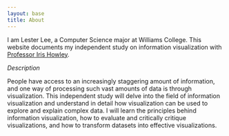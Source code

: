 ```yaml
---
layout: base
title: About
---
```

I am Lester Lee, a Computer Science major at Williams College. This website documents my independent study on information visualization with  [Professor Iris Howley](http://cs.williams.edu/~iris/).

_Description_

People have access to an increasingly staggering amount of information, and one way of processing such vast amounts of data is through visualization. This independent study will delve into the field of information visualization and understand in detail how visualization can be used to explore and explain complex data. I will learn the principles behind information visualization, how to evaluate and critically critique visualizations, and how to transform datasets into effective visualizations.
